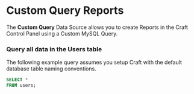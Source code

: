 # Custom Query Reports

The **Custom Query** Data Source allows you to create Reports in the Craft Control Panel using a Custom MySQL Query.

### Query all data in the Users table 

The following example query assumes you setup Craft with the default database table naming conventions.

``` sql
SELECT *
FROM users;
```
